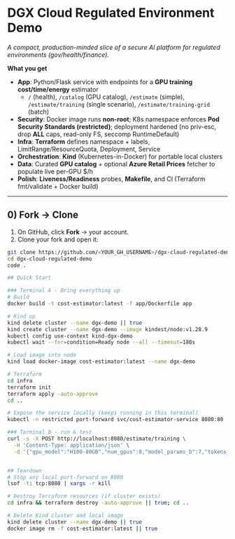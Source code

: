 # DGX Cloud Regulated Environment Demo
*A compact, production-minded slice of a secure AI platform for regulated environments (gov/health/finance).*

**What you get**
- **App**: Python/Flask service with endpoints for a **GPU training cost/time/energy** estimator
  - `/` (health), `/catalog` (GPU catalog), `/estimate` (simple),
    `/estimate/training` (single scenario), `/estimate/training-grid` (batch)
- **Security**: Docker image runs **non-root**; K8s namespace enforces **Pod Security Standards (restricted)**; deployment hardened (no priv-esc, drop **ALL** caps, read-only FS, seccomp RuntimeDefault)
- **Infra**: **Terraform** defines namespace + labels, LimitRange/ResourceQuota, Deployment, Service
- **Orchestration**: **Kind** (Kubernetes-in-Docker) for portable local clusters
- **Data**: Curated **GPU catalog** + optional **Azure Retail Prices** fetcher to populate live per-GPU $/h
- **Polish**: **Liveness/Readiness** probes, **Makefile**, and CI (Terraform fmt/validate + Docker build)

---

## 0) Fork → Clone

1) On GitHub, click **Fork** → your account.
2) Clone your fork and open it:
```bash
git clone https://github.com/<YOUR_GH_USERNAME>/dgx-cloud-regulated-demo.git
cd dgx-cloud-regulated-demo
code .

## Quick Start

### Terminal A - Bring everything up
# Build
docker build -t cost-estimator:latest -f app/Dockerfile app

# Kind up
kind delete cluster --name dgx-demo || true
kind create cluster --name dgx-demo --image kindest/node:v1.28.9
kubectl config use-context kind-dgx-demo
kubectl wait --for=condition=Ready node --all --timeout=180s

# Load image into node
kind load docker-image cost-estimator:latest --name dgx-demo

# Terraform
cd infra
terraform init
terraform apply -auto-approve
cd ..

# Expose the service locally (keeps running in this terminal)
kubectl -n restricted port-forward svc/cost-estimator-service 8080:80

### Terminal B - run & test
curl -s -X POST http://localhost:8080/estimate/training \
  -H 'Content-Type: application/json' \
  -d '{"gpu_model":"H100-80GB","num_gpus":8,"model_params_b":7,"tokens_b":1,"price_tier":"on_demand"}' | jq .


## Teardown
# Stop any local port-forward on 8080
lsof -ti tcp:8080 | xargs -r kill

# Destroy Terraform resources (if cluster exists)
cd infra && terraform destroy -auto-approve || true; cd ..

# Delete Kind cluster and local image
kind delete cluster --name dgx-demo || true
docker image rm -f cost-estimator:latest || true


